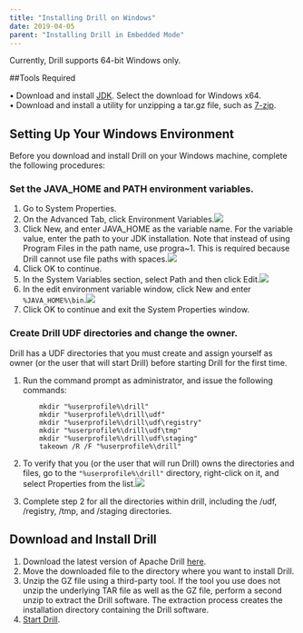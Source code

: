 ```yaml
---
title: "Installing Drill on Windows"
date: 2019-04-05
parent: "Installing Drill in Embedded Mode"
---
```


Currently, Drill supports 64-bit Windows only.  

##Tools Required  

•	Download and install [JDK](https://www.oracle.com/technetwork/java/javase/downloads/jdk8-downloads-2133151.html). Select the download for Windows x64.  
•	Download and install a utility for unzipping a tar.gz file, such as [7-zip](https://www.7-zip.org/download.html).  

## Setting Up Your Windows Environment  

Before you download and install Drill on your Windows machine, complete the following procedures:  

### Set the JAVA_HOME and PATH environment variables.  
1.	Go to System Properties. 
2.	On the Advanced Tab, click Environment Variables.![](https://i.imgur.com/ZQ04USE.png)  
3.	Click New, and enter JAVA_HOME as the variable name. For the variable value, enter the path to your JDK installation. Note that instead of using Program Files in the path name, use progra~1. This is required because Drill cannot use file paths with spaces.![](https://i.imgur.com/sne3pE2.png)  
4.	Click OK to continue. 
5.	In the System Variables section, select Path and then click Edit.![](https://i.imgur.com/yZAg2aB.png)
6.	In the edit environment variable window, click New and enter `%JAVA_HOME%\bin`.![](https://i.imgur.com/Bpbjooe.png)
7.	Click OK to continue and exit the System Properties window.    


### Create Drill UDF directories and change the owner.  

Drill has a UDF directories that you must create and assign yourself as owner (or the user that will start Drill) before starting Drill for the first time.  

1.	Run the command prompt as administrator, and issue the following commands:  
  
			mkdir "%userprofile%\drill"
			mkdir "%userprofile%\drill\udf"
			mkdir "%userprofile%\drill\udf\registry"
			mkdir "%userprofile%\drill\udf\tmp"
			mkdir "%userprofile%\drill\udf\staging"
			takeown /R /F "%userprofile%\drill"

2.	To verify that you (or the user that will run Drill) owns the directories and files, go to the `"%userprofile%\drill"` directory, right-click on it, and select Properties from the list.![](https://i.imgur.com/z8WRvqK.png)
3.	Complete step 2 for all the directories within drill, including the /udf, /registry, /tmp, and /staging directories. 


## Download and Install Drill 

1. Download the latest version of Apache Drill [here](http://www-us.apache.org/dist/drill/drill-1.15.0/apache-drill-1.15.0.tar.gz).
2. Move the downloaded file to the directory where you want to install Drill.
3. Unzip the GZ file using a third-party tool. If the tool you use does not unzip the underlying TAR file as well as the GZ file, perform a second unzip to extract the Drill software. The extraction process creates the installation directory containing the Drill software.  
4. [Start Drill]({{site.baseurl}}/docs/starting-drill-on-windows). 

